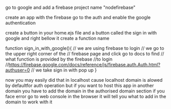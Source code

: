 go to google and add a firebase project
name "nodefirebase"

create an app with the firebase
go to the auth and enable the google authentication


create a button in your home.ejs file
and a button called the sign in with google
and right bellow it create a function 
name

function sign_in_with_google(){
    // we are using firebase to login
    // we go to the upper right corner of the 
    // firebase page and click go to docs to find
    // what function is provided by the firebase
    //to login
    //https://firebase.google.com/docs/reference/js/firebase.auth.Auth.html?authuser=0
    // we take sign in with pop up
}


now you may easily did that in localhost cause 
localhost domain is alowed by defaultfor auth operation
but if you want to host this app in another domain you have to add the domain in the authorised domain section
if you face error go to web console in the browser  it will tell you
what to add in the domain to work with it